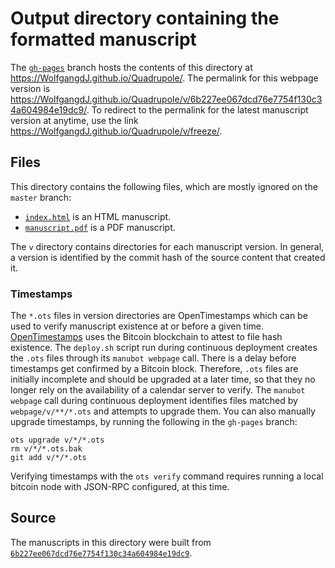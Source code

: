 # Output directory containing the formatted manuscript

The [`gh-pages`](https://github.com/WolfgangdJ/Quadrupole/tree/gh-pages) branch hosts the contents of this directory at <https://WolfgangdJ.github.io/Quadrupole/>.
The permalink for this webpage version is <https://WolfgangdJ.github.io/Quadrupole/v/6b227ee067dcd76e7754f130c34a604984e19dc9/>.
To redirect to the permalink for the latest manuscript version at anytime, use the link <https://WolfgangdJ.github.io/Quadrupole/v/freeze/>.

## Files

This directory contains the following files, which are mostly ignored on the `master` branch:

+ [`index.html`](index.html) is an HTML manuscript.
+ [`manuscript.pdf`](manuscript.pdf) is a PDF manuscript.

The `v` directory contains directories for each manuscript version.
In general, a version is identified by the commit hash of the source content that created it.

### Timestamps

The `*.ots` files in version directories are OpenTimestamps which can be used to verify manuscript existence at or before a given time.
[OpenTimestamps](https://opentimestamps.org/) uses the Bitcoin blockchain to attest to file hash existence.
The `deploy.sh` script run during continuous deployment creates the `.ots` files through its `manubot webpage` call.
There is a delay before timestamps get confirmed by a Bitcoin block.
Therefore, `.ots` files are initially incomplete and should be upgraded at a later time, so that they no longer rely on the availability of a calendar server to verify.
The `manubot webpage` call during continuous deployment identifies files matched by `webpage/v/**/*.ots` and attempts to upgrade them.
You can also manually upgrade timestamps, by running the following in the `gh-pages` branch:

```shell
ots upgrade v/*/*.ots
rm v/*/*.ots.bak
git add v/*/*.ots
```

Verifying timestamps with the `ots verify` command requires running a local bitcoin node with JSON-RPC configured, at this time.

## Source

The manuscripts in this directory were built from
[`6b227ee067dcd76e7754f130c34a604984e19dc9`](https://github.com/WolfgangdJ/Quadrupole/commit/6b227ee067dcd76e7754f130c34a604984e19dc9).
